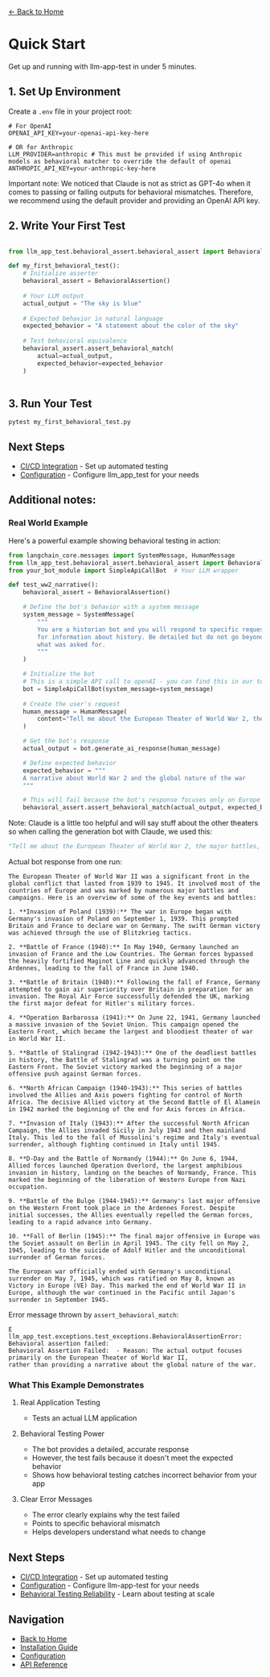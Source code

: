 [← Back to Home](../index.md)

# Quick Start

Get up and running with llm-app-test in under 5 minutes.

## 1. Set Up Environment

Create a `.env` file in your project root:

```
# For OpenAI
OPENAI_API_KEY=your-openai-api-key-here

# OR for Anthropic
LLM_PROVIDER=anthropic # This must be provided if using Anthropic models as behavioral matcher to override the default of openai
ANTHROPIC_API_KEY=your-anthropic-key-here
```
Important note: We noticed that Claude is not as strict as GPT-4o when it comes to passing or failing outputs for behavioral mismatches. Therefore, we recommend using the default provider and providing an OpenAI API key.

## 2. Write Your First Test

```python

from llm_app_test.behavioral_assert.behavioral_assert import BehavioralAssertion

def my_first_behavioral_test(): 
    # Initialize asserter 
    behavioral_assert = BehavioralAssertion()
    
    # Your LLM output
    actual_output = "The sky is blue"
    
    # Expected behavior in natural language
    expected_behavior = "A statement about the color of the sky"
    
    # Test behavioral equivalence
    behavioral_assert.assert_behavioral_match(
        actual=actual_output,
        expected_behavior=expected_behavior
    )
    
```

## 3. Run Your Test

```
pytest my_first_behavioral_test.py
```

## Next Steps

- [CI/CD Integration](../guides/ci-cd.md) - Set up automated testing
- [Configuration](../api/configuration.md) - Configure llm_app_test for your needs

## Additional notes:

### Real World Example

Here's a powerful example showing behavioral testing in action:

```python
from langchain_core.messages import SystemMessage, HumanMessage
from llm_app_test.behavioral_assert.behavioral_assert import BehavioralAssertion
from your_bot_module import SimpleApiCallBot  # Your LLM wrapper

def test_ww2_narrative():
    behavioral_assert = BehavioralAssertion()

    # Define the bot's behavior with a system message
    system_message = SystemMessage(
        """
        You are a historian bot and you will respond to specific requests 
        for information about history. Be detailed but do not go beyond 
        what was asked for.
        """
    )

    # Initialize the bot
    # This is a simple API call to openAI - you can find this in our tests/actual_usage_tests directory in the repo
    bot = SimpleApiCallBot(system_message=system_message) 
    
    # Create the user's request
    human_message = HumanMessage(
        content="Tell me about the European Theater of World War 2, the major battles, and how the European war ended"
    )

    # Get the bot's response
    actual_output = bot.generate_ai_response(human_message)

    # Define expected behavior
    expected_behavior = """
    A narrative about World War 2 and the global nature of the war
    """

    # This will fail because the bot's response focuses only on Europe
    behavioral_assert.assert_behavioral_match(actual_output, expected_behavior)
```

Note: Claude is a little too helpful and will say stuff about the other theaters so when calling the generation bot with Claude, we used this:

```python
"Tell me about the European Theater of World War 2, the major battles, and how the European war ended. Only mention the European theater and do not mention the other theaters."
```

Actual bot response from one run:

```
The European Theater of World War II was a significant front in the global conflict that lasted from 1939 to 1945. It involved most of the countries of Europe and was marked by numerous major battles and campaigns. Here is an overview of some of the key events and battles:

1. **Invasion of Poland (1939):** The war in Europe began with Germany's invasion of Poland on September 1, 1939. This prompted Britain and France to declare war on Germany. The swift German victory was achieved through the use of Blitzkrieg tactics.

2. **Battle of France (1940):** In May 1940, Germany launched an invasion of France and the Low Countries. The German forces bypassed the heavily fortified Maginot Line and quickly advanced through the Ardennes, leading to the fall of France in June 1940.

3. **Battle of Britain (1940):** Following the fall of France, Germany attempted to gain air superiority over Britain in preparation for an invasion. The Royal Air Force successfully defended the UK, marking the first major defeat for Hitler's military forces.

4. **Operation Barbarossa (1941):** On June 22, 1941, Germany launched a massive invasion of the Soviet Union. This campaign opened the Eastern Front, which became the largest and bloodiest theater of war in World War II.

5. **Battle of Stalingrad (1942-1943):** One of the deadliest battles in history, the Battle of Stalingrad was a turning point on the Eastern Front. The Soviet victory marked the beginning of a major offensive push against German forces.

6. **North African Campaign (1940-1943):** This series of battles involved the Allies and Axis powers fighting for control of North Africa. The decisive Allied victory at the Second Battle of El Alamein in 1942 marked the beginning of the end for Axis forces in Africa.

7. **Invasion of Italy (1943):** After the successful North African Campaign, the Allies invaded Sicily in July 1943 and then mainland Italy. This led to the fall of Mussolini's regime and Italy's eventual surrender, although fighting continued in Italy until 1945.

8. **D-Day and the Battle of Normandy (1944):** On June 6, 1944, Allied forces launched Operation Overlord, the largest amphibious invasion in history, landing on the beaches of Normandy, France. This marked the beginning of the liberation of Western Europe from Nazi occupation.

9. **Battle of the Bulge (1944-1945):** Germany's last major offensive on the Western Front took place in the Ardennes Forest. Despite initial successes, the Allies eventually repelled the German forces, leading to a rapid advance into Germany.

10. **Fall of Berlin (1945):** The final major offensive in Europe was the Soviet assault on Berlin in April 1945. The city fell on May 2, 1945, leading to the suicide of Adolf Hitler and the unconditional surrender of German forces.

The European war officially ended with Germany's unconditional surrender on May 7, 1945, which was ratified on May 8, known as Victory in Europe (VE) Day. This marked the end of World War II in Europe, although the war continued in the Pacific until Japan's surrender in September 1945.
```

Error message thrown by `assert_behavioral_match`:

```
E           llm_app_test.exceptions.test_exceptions.BehavioralAssertionError: Behavioral assertion failed: 
Behavioral Assertion Failed:  - Reason: The actual output focuses primarily on the European Theater of World War II, 
rather than providing a narrative about the global nature of the war.
```

### What This Example Demonstrates

1. Real Application Testing
    - Tests an actual LLM application

2. Behavioral Testing Power
    - The bot provides a detailed, accurate response
    - However, the test fails because it doesn't meet the expected behavior
    - Shows how behavioral testing catches incorrect behavior from your app

3. Clear Error Messages
    - The error clearly explains why the test failed
    - Points to specific behavioral mismatch
    - Helps developers understand what needs to change

## Next Steps

- [CI/CD Integration](../guides/ci-cd.md) - Set up automated testing
- [Configuration](../api/configuration.md) - Configure llm-app-test for your needs
- [Behavioral Testing Reliability](../reliability_testing/behavioral_testing_reliability.md) - Learn about testing at scale

## Navigation

- [Back to Home](../index.md)
- [Installation Guide](../getting-started/installation.md)
- [Configuration](../api/configuration.md)
- [API Reference](../api/behavioral-assertion.md)